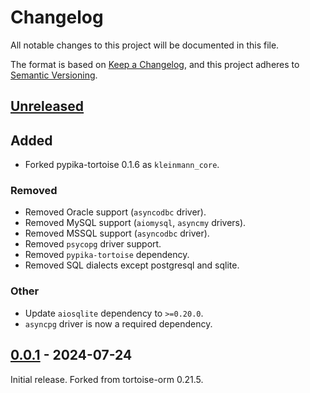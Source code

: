 # Changelog

All notable changes to this project will be documented in this file.

The format is based on [Keep a Changelog], and this project adheres to [Semantic Versioning].

## [Unreleased]

## Added

- Forked pypika-tortoise 0.1.6 as `kleinmann_core`.

### Removed

- Removed Oracle support (`asyncodbc` driver).
- Removed MySQL support (`aiomysql`, `asyncmy` drivers).
- Removed MSSQL support (`asyncodbc` driver).
- Removed `psycopg` driver support.
- Removed `pypika-tortoise` dependency.
- Removed SQL dialects except postgresql and sqlite.

### Other

- Update `aiosqlite` dependency to `>=0.20.0`.
- `asyncpg` driver is now a required dependency.

## [0.0.1] - 2024-07-24

Initial release. Forked from tortoise-orm 0.21.5.

<!-- Links -->
[keep a changelog]: https://keepachangelog.com/en/1.0.0/
[semantic versioning]: https://semver.org/spec/v2.0.0.html

<!-- Versions -->
[Unreleased]: https://github.com/kleinmann-orm/kleinmann-orm/compare/0.0.1...main
[0.0.1]: https://github.com/kleinmann-orm/kleinmann-orm/compare/bfbbdd1308c5fd1263d50ba2783591e255df30ba...0.0.1
